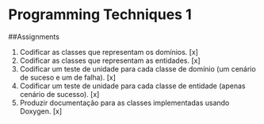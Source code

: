 # Programming Techniques 1

##Assignments

1. Codificar as classes que representam os domínios. [x]
2. Codificar as classes que representam as entidades. [x]
3. Codificar um teste de unidade para cada classe de domínio (um cenário de suceso e um de falha). [x]
4. Codificar um teste de unidade para cada classe de entidade (apenas cenário de sucesso). [x]
5. Produzir documentação para as classes implementadas usando Doxygen. [x]